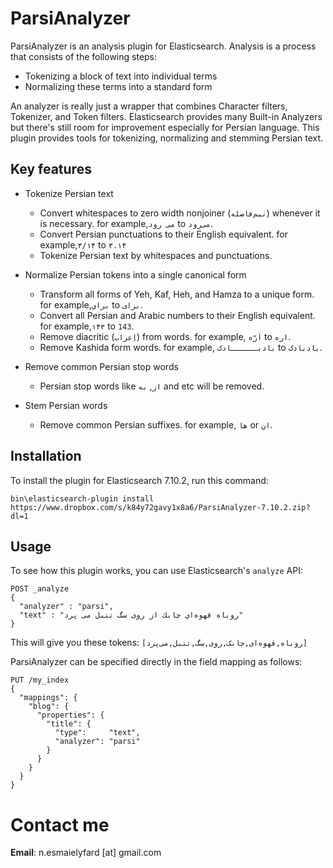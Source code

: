 # ParsiAnalyzer
ParsiAnalyzer is an analysis plugin for Elasticsearch. Analysis is a process that consists of the following steps:

- Tokenizing a block of text into individual terms
- Normalizing these terms into a standard form

An analyzer is really just a wrapper that combines Character filters, Tokenizer, and Token filters. Elasticsearch provides many Built-in Analyzers but there's still room for improvement especially for Persian language. This plugin provides tools for tokenizing, normalizing and stemming Persian text.

## Key features
- Tokenize Persian text
  - Convert whitespaces to zero width nonjoiner (`نیم‌فاصله`) whenever it is necessary. for example,`می رود` to `می‌رود`.
  - Convert Persian punctuations to their English equivalent. for example,`۳/۱۴` to `۳.۱۴`
  - Tokenize Persian text by whitespaces and punctuations.
  
- Normalize Persian tokens into a single canonical form
  - Transform all forms of Yeh, Kaf, Heh, and Hamza to a unique form. for example,`براي` to `برای`.
  - Convert all Persian and Arabic numbers to their English equivalent. for example,`۱۴۳` to `143`.
  - Remove diacritic (`اِعراب`) from words. for example, `اَرّه` to `اره`.
  - Remove Kashida form words. for example, `بادبــــــادک` to `بادبادک`.
  
- Remove common Persian stop words
  - Persian stop words like `از`, `به` and etc will be removed.
  
- Stem Persian words
  - Remove common Persian suffixes. for example, `ها` or `ان`.
  
## Installation
To install the plugin for Elasticsearch 7.10.2, run this command:

```bin\elasticsearch-plugin install https://www.dropbox.com/s/k84y72gavy1x8a6/ParsiAnalyzer-7.10.2.zip?dl=1```

## Usage
To see how this plugin works, you can use Elasticsearch's `analyze` API:
```
POST _analyze
{
  "analyzer" : "parsi",
  "text" : "روباه قهوه‌اي چابك از روی سگ تنبل می پرد"
}
```
This will give you these tokens: `[روباه,قهوه‌ای,چابک,روی,سگ,تنبل,می‌پرد]`

ParsiAnalyzer can be specified directly in the field mapping as follows: 
```
PUT /my_index
{
  "mappings": {
    "blog": {
      "properties": {
        "title": {
          "type":     "text",
          "analyzer": "parsi" 
        }
      }
    }
  }
}
```

# Contact me
**Email**: n.esmaielyfard [at] gmail.com
